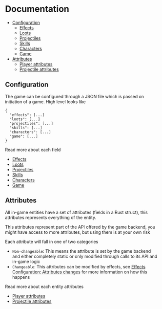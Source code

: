# Documentation

* [Configuration](#configuration)
  * [Effects](./configuration/effects.md)
  * [Loots](./configuration/loots.md)
  * [Projectiles](./configuration/projectiles.md)
  * [Skills](./configuration/skills.md)
  * [Characters](./configuration/characters.md)
  * [Game](./configuration/game.md)
* [Attributes](#attributes)
  * [Player attributes](./attributes/players.md)
  * [Projectile attributes](./attributes/projectiles.md)

## Configuration

The game can be configured through a JSON file which is passed on initiation of a game. High level looks like

```
{
  "effects": [...]
  "loots": [...]
  "projectiles": [...]
  "skills": [...]
  "characters": [...]
  "game": [...]
}
```

Read more about each field
- [Effects](./configuration/effects.md)
- [Loots](./configuration/loots.md)
- [Projectiles](./configuration/projectiles.md)
- [Skills](./configuration/skills.md)
- [Characters](./configuration/characters.md)
- [Game](./configuration/game.md)

## Attributes

All in-game entities have a set of attributes (fields in a Rust struct), this attributes represents everything of the entity.

This attributes represent part of the API offered by the game backend, you might have access to more attributes, but using them is at your own risk

Each attribute will fall in one of two categories
- `Non-changeable`: This means the attribute is set by the game backend and either completely static or only modified through calls to its API and in-game logic
- `Changeable`: This attributes can be modified by effects, see [Effects Configuration: Attributes changes](../configuration/effects.md) for more information on how this happens

Read more about each entity attributes
- [Player attributes](./attributes/players.md)
- [Projectile attributes](./attributes/projectiles.md)
